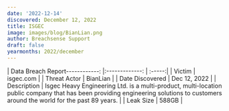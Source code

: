 ```yaml
---
date: '2022-12-14'
discovered: December 12, 2022
title: ISGEC
image: images/blog/BianLian.png
author: Breachsense Support
draft: false
yearmonths: 2022/december
---
```


| Data Breach Report------------:     |:-------------:    | :-----:|
| Victim      | isgec.com      | 
| Threat Actor      | BianLian      | 
| Date Discovered      | Dec 12, 2022      | 
| Description      | Isgec Heavy Engineering Ltd. is a multi-product, multi-location public company that has been providing engineering solutions to customers around the world for the past 89 years.      | 
| Leak Size      | 588GB      | 

